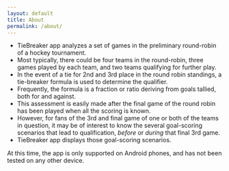 ```yaml
---
layout: default
title: About
permalink: /about/
---
```


- TieBreaker app analyzes a set of games in the preliminary round-robin of a hockey tournament.
- Most typically, there could be four teams in the round-robin, three games played by each team, and two teams qualifying for further play.
- In the event of a tie for 2nd and 3rd place in the round robin standings, a tie-breaker formula is used to determine the qualifier.
- Frequently, the formula is a fraction or ratio deriving from goals tallied, both for and against.
- This assessment is easily made after the final game of the round robin has been played when all the scoring is known.
- However, for fans of the 3rd and final game of one or both of the teams in question, it may be of interest to know the several goal-scoring scenarios that lead to qualification, _before_ or _during_ that final 3rd game.
- TieBreaker app displays those goal-scoring scenarios.

At this time, the app is only supported on Android phones, and has not been tested on any other device.